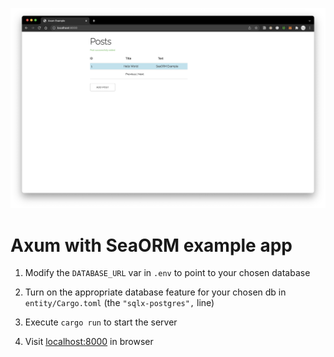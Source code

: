 ![screenshot](Screenshot.png)

# Axum with SeaORM example app

1. Modify the `DATABASE_URL` var in `.env` to point to your chosen database

1. Turn on the appropriate database feature for your chosen db in `entity/Cargo.toml` (the `"sqlx-postgres",` line)

1. Execute `cargo run` to start the server

1. Visit [localhost:8000](http://localhost:8000) in browser
